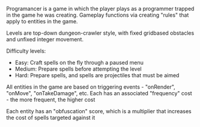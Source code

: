 Programancer is a game in which the player plays as a programmer trapped in the game he was creating. Gameplay functions via creating "rules" that apply to entities in the game.

Levels are top-down dungeon-crawler style, with fixed gridbased obstacles and unfixed integer movement.

Difficulty levels:
- Easy: Craft spells on the fly through a paused menu
- Medium: Prepare spells before attempting the level
- Hard: Prepare spells, and spells are projectiles that must be aimed

All entities in the game are based on triggering events - "onRender", "onMove", "onTakeDamage", etc. Each has an associated "frequency" cost - the more frequent, the higher cost

Each entity has an "obfuscation" score, which is a multiplier that increases the cost of spells targeted against it
